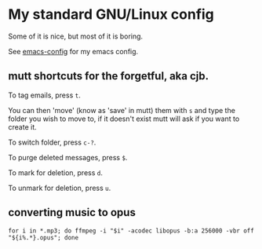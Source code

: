 # My standard GNU/Linux config

Some of it is nice, but most of it is boring.

See [emacs-config](https://github.com/cjbayliss/emacs-config/) for my emacs config.

## mutt shortcuts for the forgetful, aka cjb.

To tag emails, press `t`.

You can then 'move' (know as 'save' in mutt) them with `s` and type
the folder you wish to move to, if it doesn't exist mutt will ask if
you want to create it.

To switch folder, press `c-?`.

To purge deleted messages, press `$`.

To mark for deletion, press `d`.

To unmark for deletion, press `u`.

## converting music to opus

```
for i in *.mp3; do ffmpeg -i "$i" -acodec libopus -b:a 256000 -vbr off "${i%.*}.opus"; done
```
